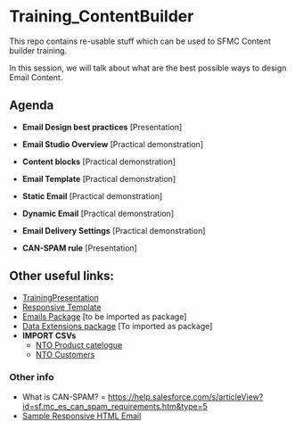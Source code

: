 # Training_ContentBuilder
This repo contains re-usable stuff which can be used to SFMC Content builder training.

In this session, we will talk about what are the best possible ways to design Email Content.

## Agenda
- **Email Design best practices** [Presentation]

- **Email Studio Overview** [Practical demonstration]
- **Content blocks** [Practical demonstration]
- **Email Template** [Practical demonstration]
- **Static Email** [Practical demonstration]
- **Dynamic Email** [Practical demonstration]

- **Email Delivery Settings** [Practical demonstration]
- **CAN-SPAM rule** [Presentation]




## Other useful links:
- [TrainingPresentation](https://quip.com/OlgrAbPbasXf)
- [Responsive Template](https://github.com/cvvishalkumar/Training_ContentBuilder/blob/main/Responsive_Email_Template.html)
- [Emails Package](https://github.com/cvvishalkumar/Training_ContentBuilder/blob/main/NTO_Shoes_Emails.zip) [to be imported as package]
- [Data Extensions package](https://github.com/cvvishalkumar/Training_ContentBuilder/blob/main/NTO_Shoes_DataExtensions.zip) [To imported as package]
- **IMPORT CSVs** 
   - [NTO Product catelogue](https://github.com/cvvishalkumar/Training_ContentBuilder/blob/main/NTO_Product_catalogue20220206.csv)  
   - [NTO Customers](https://github.com/cvvishalkumar/Training_ContentBuilder/blob/main/NTO_demo_customers20220206.csv)



### Other info
- What is CAN-SPAM? = https://help.salesforce.com/s/articleView?id=sf.mc_es_can_spam_requirements.htm&type=5
- [Sample Responsive HTML Email](https://github.com/cvvishalkumar/Training_ContentBuilder/blob/main/Sample_content_blocks.html)
